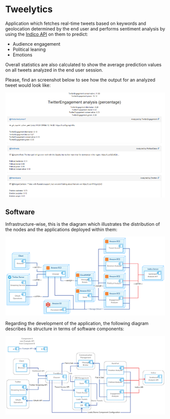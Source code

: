 # Tweelytics

Application which fetches real-time tweets based on keywords and geolocation determined by the end user and performs sentiment analysis by using the [Indico API](https://indico.io/docs) on them to predict:
* Audience engagement
* Political leaning
* Emotions

Overall statistics are also calculated to show the average prediction values on all tweets analyzed in the end user session.

Please, find an screenshot below to see how the output for an analyzed tweet would look like:

![analyzed tweet](example_ss.png)

## Software

Infrastructure-wise, this is the diagram which illustrates the distribution of the nodes and the applications deployed within them:

![component diagram](deploy_view.png)


Regarding the development of the application, the following diagram describes its structure in terms of software components:

![component diagram](component_diagram.png)
